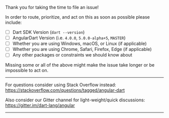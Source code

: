 Thank you for taking the time to file an issue!

In order to route, prioritize, and act on this as soon as possible please include:

* [ ] Dart SDK Version (`dart --version`)
* [ ] AngularDart Version (i.e. `4.0.0`, `5.0.0-alpha+5`, `MASTER`)
* [ ] Whether you are using Windows, macOS, or Linux (if applicable)
* [ ] Whether you are using Chrome, Safari, Firefox, Edge (if applicable)
* [ ] Any other packages or constraints we should know about

Missing some or all of the above might make the issue take longer or be impossible to act on.

----

For questions consider using Stack Overflow instead:
https://stackoverflow.com/questions/tagged/angular-dart

Also consider our Gitter channel for light-weight/quick discussions:
https://gitter.im/dart-lang/angular

-----
